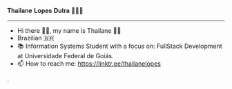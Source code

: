 𝐓𝐡𝐚𝐢𝐥𝐚𝐧𝐞 𝐋𝐨𝐩𝐞𝐬 𝐃𝐮𝐭𝐫𝐚 🧑🏽‍💻
________________________________________


- Hi there 🙋‍♀️, my name is Thailane 👋😄
- Brazilian 🇧🇷
- 📚 Information Systems Student with a focus on: FullStack Development at Universidade Federal de Goiás.
- 📫 How to reach me: https://linktr.ee/thailanelopes

.
